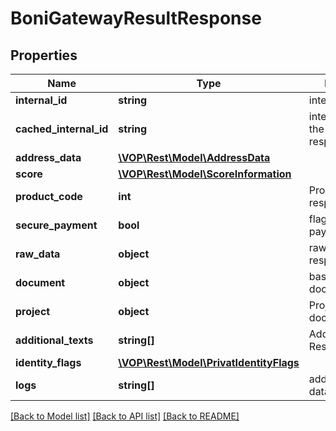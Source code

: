 # BoniGatewayResultResponse

## Properties
Name | Type | Description | Notes
------------ | ------------- | ------------- | -------------
**internal_id** | **string** | internal id request | [optional] 
**cached_internal_id** | **string** | internal id from the cached response | [optional] 
**address_data** | [**\VOP\Rest\Model\AddressData**](AddressData.md) |  | [optional] 
**score** | [**\VOP\Rest\Model\ScoreInformation**](ScoreInformation.md) |  | [optional] 
**product_code** | **int** | Product code of response | [optional] 
**secure_payment** | **bool** | flag to secure payment | [optional] 
**raw_data** | **object** | raw data of response | [optional] 
**document** | **object** | base64encoded document | [optional] 
**project** | **object** | ProjectInformation document | [optional] 
**additional_texts** | **string[]** | Additional Text Responses | [optional] 
**identity_flags** | [**\VOP\Rest\Model\PrivatIdentityFlags**](PrivatIdentityFlags.md) |  | [optional] 
**logs** | **string[]** | additional loggin data | [optional] 

[[Back to Model list]](../../README.md#documentation-for-models) [[Back to API list]](../../README.md#documentation-for-api-endpoints) [[Back to README]](../../README.md)

